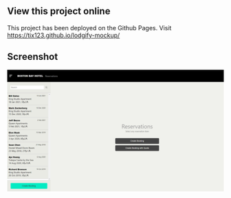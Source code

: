 
## View this project online
This project has been deployed on the Github Pages. Visit https://tix123.github.io/lodgify-mockup/


## Screenshot

<img src="https://github.com/tix123/lodgify-mockup/blob/master/screenshots/screenshot.jpg">
